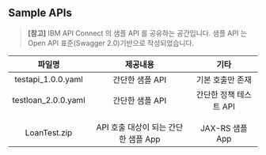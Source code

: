 ## Sample APIs


> **[참고]** IBM API Connect 의 샘플 API 를 공유하는 공간입니다. 샘플 API 는 Open API 표준(Swagger 2.0)기반으로 작성되었습니다. 

 
|파일명|제공내용|기타|
|:---:|:---:|:---:|
|testapi_1.0.0.yaml|간단한 샘플 API|기본 호출만 존재|
|testloan_2.0.0.yaml|간단한 샘플 API|간단한 정책 테스트 API|
||||
||||
|LoanTest.zip|API 호출 대상이 되는 간단한 샘플 App|JAX-RS 샘플 App|

  